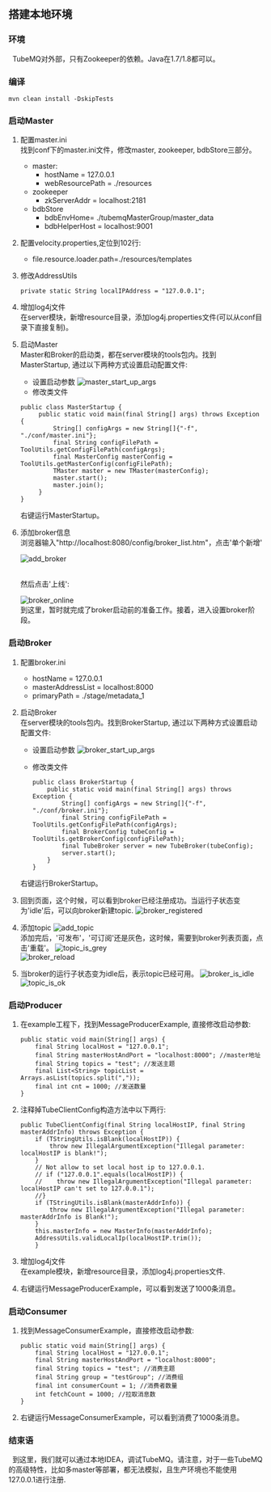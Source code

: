 ## 搭建本地环境

### 环境
  &nbsp;&nbsp;TubeMQ对外部，只有Zookeeper的依赖。Java在1.7/1.8都可以。

### 编译
   ```
   mvn clean install -DskipTests
   ```  
### 启动Master 
   1. 配置master.ini
      <br>找到conf下的master.ini文件，修改master, zookeeper,  bdbStore三部分。
      - master:
        - hostName = 127.0.0.1
        - webResourcePath = ./resources
      - zookeeper
        - zkServerAddr = localhost:2181
      - bdbStore 
        - bdbEnvHome= ./tubemqMasterGroup/master_data
        - bdbHelperHost = localhost:9001
   
   2. 配置velocity.properties,定位到102行:
      - file.resource.loader.path=./resources/templates
   
   3. 修改AddressUtils
      ```
      private static String localIPAddress = "127.0.0.1";
      ```
   
   4. 增加log4j文件
      <br>在server模块，新增resource目录，添加log4j.properties文件(可以从conf目录下直接复制)。
   
   5. 启动Master
      <br>Master和Broker的启动类，都在server模块的tools包内。找到MasterStartup, 通过以下两种方式设置启动配置文件:
      - 设置启动参数
      ![master_start_up_args](standalone_setup_img/master_startup_args.jpg)
      - 修改类文件
      ```
      public class MasterStartup {
           public static void main(final String[] args) throws Exception {
               String[] configArgs = new String[]{"-f", "./conf/master.ini"};
               final String configFilePath = ToolUtils.getConfigFilePath(configArgs);
               final MasterConfig masterConfig = ToolUtils.getMasterConfig(configFilePath);
               TMaster master = new TMaster(masterConfig);
               master.start();
               master.join();
           }
      }
      ```
      右键运行MasterStartup。
   
   6. 添加broker信息
      <br>浏览器输入"http://localhost:8080/config/broker_list.htm"，点击'单个新增'
      
      ![add_broker](standalone_setup_img/add_broker.jpg)   
      
      <br>然后点击'上线':
      
      ![broker_online](standalone_setup_img/broker_online.jpg)
      <br>到这里，暂时就完成了broker启动前的准备工作。接着，进入设置broker阶段。

### 启动Broker
   1. 配置broker.ini
      - hostName = 127.0.0.1
      - masterAddressList = localhost:8000
      - primaryPath = ./stage/metadata_1
   
   2. 启动Broker
      <br>在server模块的tools包内。找到BrokerStartup, 通过以下两种方式设置启动配置文件:
      
      - 设置启动参数
      ![broker_start_up_args](standalone_setup_img/broker_startup_args.jpg)
      
      - 修改类文件
        ```
        public class BrokerStartup {
            public static void main(final String[] args) throws Exception {
                String[] configArgs = new String[]{"-f", "./conf/broker.ini"};
                final String configFilePath = ToolUtils.getConfigFilePath(configArgs);
                final BrokerConfig tubeConfig = ToolUtils.getBrokerConfig(configFilePath);
                final TubeBroker server = new TubeBroker(tubeConfig);
                server.start();
            }
        }
        ```
      右键运行BrokerStartup。
      
   3. 回到页面，这个时候，可以看到broker已经注册成功。当运行子状态变为'idle'后，可以向broker新建topic.
      ![broker_registered](standalone_setup_img/broker_registered.jpg) 
     
   4. 添加topic
      ![add_topic](standalone_setup_img/add_topic.jpg)   
      添加完后，'可发布'，'可订阅'还是灰色，这时候，需要到broker列表页面，点击'重载'。
      ![topic_is_grey](standalone_setup_img/topic_is_grey.jpg)  
      ![broker_reload](standalone_setup_img/broker_reload.jpg)  
   
   5. 当broker的运行子状态变为idle后，表示topic已经可用。
      ![broker_is_idle](standalone_setup_img/broker_is_idle.jpg)  
      ![topic_is_ok](standalone_setup_img/topic_is_ok.jpg) 
     
### 启动Producer
   1. 在example工程下，找到MessageProducerExample, 直接修改启动参数:
      ```
      public static void main(String[] args) {
          final String localHost = "127.0.0.1";
          final String masterHostAndPort = "localhost:8000"; //master地址
          final String topics = "test"; //发送主题
          final List<String> topicList = Arrays.asList(topics.split(","));
          final int cnt = 1000; //发送数量
      }       
      ``` 
   
   2. 注释掉TubeClientConfig构造方法中以下两行:
      ``` 
      public TubeClientConfig(final String localHostIP, final String masterAddrInfo) throws Exception {
          if (TStringUtils.isBlank(localHostIP)) {
              throw new IllegalArgumentException("Illegal parameter: localHostIP is blank!");
          }
          // Not allow to set local host ip to 127.0.0.1.
          // if ("127.0.0.1".equals(localHostIP)) {
          //    throw new IllegalArgumentException("Illegal parameter: localHostIP can't set to 127.0.0.1");
          //}
          if (TStringUtils.isBlank(masterAddrInfo)) {
              throw new IllegalArgumentException("Illegal parameter: masterAddrInfo is Blank!");
          }
          this.masterInfo = new MasterInfo(masterAddrInfo);
          AddressUtils.validLocalIp(localHostIP.trim());
          }
      ```    
   3. 增加log4j文件
      <br>在example模块，新增resource目录，添加log4j.properties文件.
   
   4. 右键运行MessageProducerExample，可以看到发送了1000条消息。  

### 启动Consumer
   1. 找到MessageConsumerExample，直接修改启动参数:
      ```
      public static void main(String[] args) {
          final String localHost = "127.0.0.1";
          final String masterHostAndPort = "localhost:8000";
          final String topics = "test"; //消费主题
          final String group = "testGroup"; //消费组
          final int consumerCount = 1; //消费者数量
          int fetchCount = 1000; //拉取消息数
      }        
      ```  
   2. 右键运行MessageConsumerExample，可以看到消费了1000条消息。    
   
### 结束语
   &nbsp;&nbsp;到这里，我们就可以通过本地IDEA，调试TubeMQ。请注意，对于一些TubeMQ的高级特性，比如多master等部署，都无法模拟，且生产环境也不能使用127.0.0.1进行注册.  